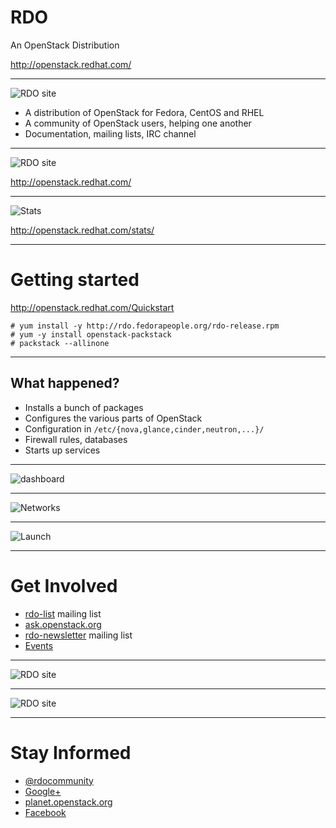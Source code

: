 # RDO 

An OpenStack Distribution

http://openstack.redhat.com/

---

![RDO site](assets/openstacklogo.jpg)

- A distribution of OpenStack for Fedora, CentOS and RHEL
- A community of OpenStack users, helping one another
- Documentation, mailing lists, IRC channel

---

![RDO site](assets/website.png)

http://openstack.redhat.com/

---

![Stats](assets/stats.png)

http://openstack.redhat.com/stats/

---

# Getting started

http://openstack.redhat.com/Quickstart

    # yum install -y http://rdo.fedorapeople.org/rdo-release.rpm
    # yum -y install openstack-packstack
    # packstack --allinone

---

## What happened?

- Installs a bunch of packages
- Configures the various parts of OpenStack
- Configuration in `/etc/{nova,glance,cinder,neutron,...}/`
- Firewall rules, databases
- Starts up services

---

![dashboard](assets/dashboard.png)

---

![Networks](assets/network.png)

---

![Launch](assets/launch.png)

---

# Get Involved

- [rdo-list] mailing list
- [ask.openstack.org][]
- [rdo-newsletter] mailing list
- [Events][]

[rdo-list]: http://www.redhat.com/mailman/listinfo/rdo-list
[rdo-newsletter]: http://www.redhat.com/mailman/listinfo/rdo-newsletter
[ask.openstack.org]: http://ask.openstack.org/
[Events]: http://openstack.redhat.com/Events

---

![RDO site](assets/rdolist.png)

---

![RDO site](assets/askopenstack.png)

---

# Stay Informed

- [@rdocommunity][]
- [Google+][]
- [planet.openstack.org][]
- [Facebook][]

[@rdocommunity]: http://twitter.com/rdocommunity
[Google+]: https://plus.google.com/communities/110409030763231732154
[planet.openstack.org]: http://planet.openstack.org/
[Facebook]: http://facebook.com/rdocommunity

